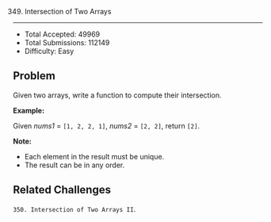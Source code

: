349. Intersection of Two Arrays
---

- Total Accepted: 49969
- Total Submissions: 112149
- Difficulty: Easy


Problem
---
Given two arrays, write a function to compute their intersection.

**Example:**

Given _nums1_ = `[1, 2, 2, 1]`, _nums2_ = `[2, 2]`, return `[2]`.

**Note:**

- Each element in the result must be unique.
- The result can be in any order.


Related Challenges
---
`350. Intersection of Two Arrays II`.
